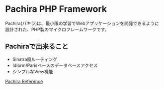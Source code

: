 Pachira PHP Framework
=====================
Pachira(パキラ)は、最小限の学習でWebアプリケーションを開発できるように設計された、PHP製のマイクロフレームワークです。

## Pachiraで出来ること
- Sinatra風ルーティング
- Idiorm/Parisベースのデータベースアクセス
- シンプルなView機能

[Pachira Reference](http://neco.tech/pachira/)
